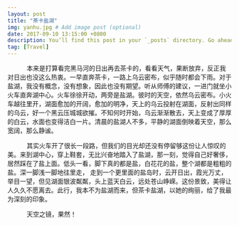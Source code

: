 ```yaml
---
layout: post
title: "茶卡盐湖"
img: yanhu.jpg # Add image post (optional)
date: 2017-09-10 13:15:00 +0800
description: You’ll find this post in your `_posts` directory. Go ahead and edit it and re-build the site to see your changes. # Add post description (optional)
tag: [Travel]
---
```

&#160; &#160; &#160; &#160; &#160; &#160;本来是打算看完黑马河的日出再去茶卡的，看看天气，果断放弃，反正我对日出也没这么热衷。一早直奔茶卡，一路上乌云密布，似乎随时都会下雨。对于盐湖，我没有概念，没有想象，因此也没有期望。听从师傅的建议，一进门就坐小火车直奔湖中心。火车徐徐开动，两旁是盐湖。彼时的天空，依然乌云密布。小火车越往里开，湖面愈加的开阔，愈加的明净，天上的乌云投射在湖面，反射出同样的乌云，好一个黑云压城城欲摧。不知何时开始，乌云渐渐散去，天上变成了厚厚的白云，水面也变得洁白一片。清晨的盐湖人不多，平静的湖面倒映着天空，那么宽阔，那么静谧。

&#160; &#160; &#160; &#160; &#160; &#160;其实火车开了很长一段路，但我们的目光却还没有停留够这份让人惊叹的美。来到湖中心，穿上鞋套，无比兴奋地踏入了盐湖，那一刻，觉得自己好奢侈，居然踩在了盐上面。低头一看，脚下真的都是盐，白花花的盐，整个湖都是粗粗的盐。深一脚浅一脚地往里走， 走到一个更里面的盐岛时，云开日出，霞光万丈，举目一望，但见湖面银波粼粼，头上蓝天白云，远处苍山峥嵘。这份景致，美得让人久久不愿离去。此行，我本不为盐湖而来，但茶卡盐湖，以她的绚丽，给了我最为深刻的印象。

&#160; &#160; &#160; &#160; &#160; &#160;天空之镜，果然！
